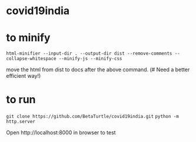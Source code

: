# covid19india


# to minify
`html-minifier --input-dir . --output-dir dist --remove-comments --collapse-whitespace --minify-js --minify-css`

move the html from dist to docs after the above command. (# Need a better efficient way!)


# to run

`git clone https://github.com/BetaTurtle/covid19india.git`
`python -m http.server`

Open http://localhost:8000 in browser to test